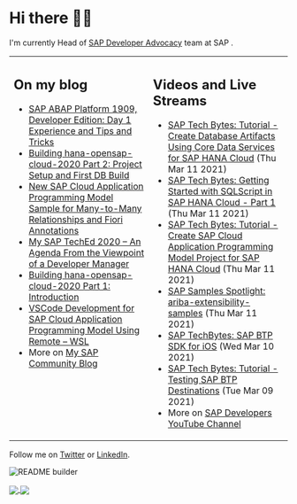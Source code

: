 
# Hi there 👋🏼

I'm currently Head of [SAP Developer Advocacy](https://developers.sap.com/) team at SAP .

<table><tr><td valign="top" width="50%">
 
## On my blog
- [SAP ABAP Platform 1909, Developer Edition: Day 1 Experience and Tips and Tricks](https://blogs.sap.com/?p=1278655) 
- [Building hana-opensap-cloud-2020 Part 2: Project Setup and First DB Build](https://blogs.sap.com/?p=1258763) 
- [New SAP Cloud Application Programming Model Sample for Many-to-Many Relationships and Fiori Annotations](https://blogs.sap.com/?p=1244336) 
- [My SAP TechEd 2020 – An Agenda From the Viewpoint of a Developer Manager](https://blogs.sap.com/2020/11/13/my-sap-teched-2020-an-agenda-from-the-viewpoint-of-a-developer-manager/) 
- [Building hana-opensap-cloud-2020 Part 1: Introduction](https://blogs.sap.com/?p=1219900) 
- [VSCode Development for SAP Cloud Application Programming Model Using Remote – WSL](https://blogs.sap.com/2020/11/10/vscode-development-for-sap-cloud-application-programming-model-using-remote-wsl/) 
- More on [My SAP Community Blog](https://people.sap.com/thomas.jung#content:blogposts)
</td>
  
<td valign="top" width="50%">
  
## Videos and Live Streams
- [SAP Tech Bytes: Tutorial - Create Database Artifacts Using Core Data Services for SAP HANA Cloud](https://www.youtube.com/watch?v=hlHY7eBriRA) (Thu Mar 11 2021)
- [SAP Tech Bytes: Getting Started with SQLScript in SAP HANA Cloud - Part 1](https://www.youtube.com/watch?v=YIUe7rXAoTY) (Thu Mar 11 2021)
- [SAP Tech Bytes: Tutorial - Create SAP Cloud Application Programming Model Project for SAP HANA Cloud](https://www.youtube.com/watch?v=ydDOGz7P--8) (Thu Mar 11 2021)
- [SAP Samples Spotlight: ariba-extensibility-samples](https://www.youtube.com/watch?v=XHOkaxirP_0) (Thu Mar 11 2021)
- [SAP TechBytes: SAP BTP SDK for iOS](https://www.youtube.com/watch?v=CA7hA2G7VCo) (Wed Mar 10 2021)
- [SAP Tech Bytes: Tutorial - Testing SAP BTP Destinations](https://www.youtube.com/watch?v=0zzFCfuUIbs) (Tue Mar 09 2021)
- More on [SAP Developers YouTube Channel](https://www.youtube.com/channel/UCNfmelKDrvRmjYwSi9yvrMg)
</td></tr></table>

Follow me on [Twitter](https://twitter.com/thomas_jung) or [LinkedIn](https://www.linkedin.com/in/thomasjungsap/).

![README builder](https://github.com/jung-thomas/jung-thomas/workflows/README%20builder/badge.svg)

<a href="https://github.com/anuraghazra/github-readme-stats">
  <img align="center" src="https://github-readme-stats.vercel.app/api?username=jung-thomas&count_private=true&show_icons=true&theme=dark" />
</a>
<a href="https://github.com/anuraghazra/github-readme-stats">
  <img align="center" src="https://github-readme-stats.vercel.app/api/top-langs/?username=jung-thomas&show_icons=true&theme=dark" />
</a>

